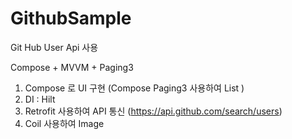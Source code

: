 # GithubSample

Git Hub User Api 사용

Compose + MVVM + Paging3

1. Compose 로 UI 구현 (Compose Paging3 사용하여 List )
2. DI : Hilt
3. Retrofit 사용하여 API 통신 (https://api.github.com/search/users)
4. Coil 사용하여 Image 
